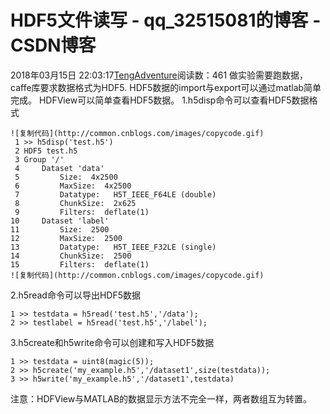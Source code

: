 # HDF5文件读写 - qq_32515081的博客 - CSDN博客
2018年03月15日 22:03:17[TengAdventure](https://me.csdn.net/qq_32515081)阅读数：461
做实验需要跑数据，caffe库要求数据格式为HDF5.
HDF5数据的import与export可以通过matlab简单完成。
HDFView可以简单查看HDF5数据。
1.h5disp命令可以查看HDF5数据格式
```
![复制代码](http://common.cnblogs.com/images/copycode.gif)
 1 >> h5disp('test.h5')
 2 HDF5 test.h5 
 3 Group '/' 
 4     Dataset 'data' 
 5         Size:  4x2500
 6         MaxSize:  4x2500
 7         Datatype:   H5T_IEEE_F64LE (double)
 8         ChunkSize:  2x625
 9         Filters:  deflate(1)
10     Dataset 'label' 
11         Size:  2500
12         MaxSize:  2500
13         Datatype:   H5T_IEEE_F32LE (single)
14         ChunkSize:  2500
15         Filters:  deflate(1)
![复制代码](http://common.cnblogs.com/images/copycode.gif)
```
2.h5read命令可以导出HDF5数据
```
1 >> testdata = h5read('test.h5','/data');
2 >> testlabel = h5read('test.h5','/label');
```
3.h5create和h5write命令可以创建和写入HDF5数据
```
1 >> testdata = uint8(magic(5));
2 >> h5create('my_example.h5','/dataset1',size(testdata));
3 >> h5write('my_example.h5','/dataset1',testdata)
```
注意：HDFView与MATLAB的数据显示方法不完全一样，两者数组互为转置。
